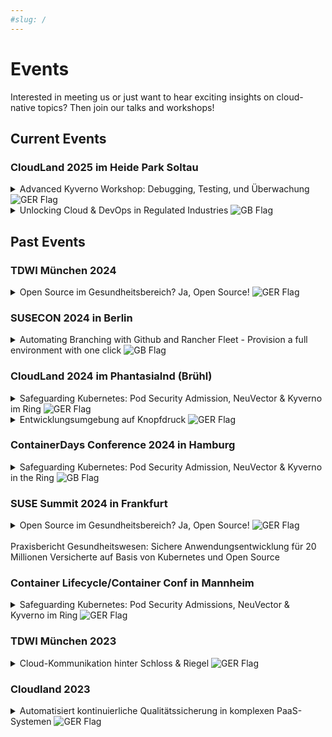 ```yaml
---
#slug: /
---
```

# Events

Interested in meeting us or just want to hear exciting insights on cloud-native topics? Then join our talks and workshops! 


## Current Events

### CloudLand 2025 im Heide Park Soltau
<details style={{backgroundColor:"#0B1928", border: "1px solid #0B1928", color:"#B5B3B3"}}>
  <summary>Advanced Kyverno Workshop: Debugging, Testing, und Überwachung <img src={require("./germany-flag-png-large.png").default} alt="GER Flag"/></summary>
  <div>
    <div>Kyverno hat sich als führende Policy-Engine für Kubernetes etabliert. Die breite Nutzung hat dazu geführt, dass viele die Grundlagen von Kyverno bereits beherrschen und einfache Validierungsregeln problemlos implementieren können. 
        Doch was, wenn es um komplexere Herausforderungen geht? Wie debuggt man fortgeschrittene Regeln oder testet sie automatisiert? <br /><br />
        In diesem Workshop steigen wir tiefer in die Welt von Kyverno ein und vermitteln fortgeschrittene Kenntnisse, die über die Grundlagen hinausgehen. Wir beginnen mit der Implementierung komplexer Validierungsregeln und lernen dabei verschiedene Debugging-Methoden kennen. Dabei widmen wir uns sowohl dem Kyverno CLI als auch dem automatisierten Testen unserer Regeln, um ihre Zuverlässigkeit sicherzustellen. Anschließend analysieren wir die Ergebnisse der Validierungsregeln u.A. mithilfe des Policy Reporters, einem Sub-Projekt von Kyverno, das eine umfassende Überwachung und Verwaltung der Policy-Resultate ermöglicht.
        Dieser Workshop richtet sich an alle, die Kyverno bereits nutzen und ihre Fähigkeiten auf das nächste Level bringen wollen, um die Admission Controls ihrer Kubernetes-Umgebungen zu verbessern. <br /> <br />
         <b> Mittwoch, 02.07. 15:00 - 16:45, Cloudspace 4 Red Hat </b> <br />
         Speaker: Marie Padberg <br />
         <a style={{color:"#6CA8B7"}} href="https://meine.doag.org/events/cloudland/2025/agenda/#agendaId.5764">Konferenzprogramm</a>
         </div>
  </div>
</details>

<details style={{backgroundColor:"#0B1928", border: "1px solid #0B1928", color:"#B5B3B3"}}>
  <summary>Unlocking Cloud & DevOps in Regulated Industries <img src={require("./united-kingdom-flag-png-large.png").default} alt="GB Flag"/></summary>
  <div>
    <div>Regulated industries like banking and insurance are rapidly shifting to cloud-native technologies and platform engineering to enhance agility, scalability, and resilience. While this transformation offers new opportunities, it also presents considerable challenges, as it disrupts traditional workflows in favor of agile, DevOps-driven methodologies. Specifically, the adoption of DevOps fosters closer collaboration between previously siloed development and operations teams. Developers, in particular, face shifting expectations and mounting pressure due to accelerated release cycles, constantly evolving compliance mandates, and heightened demands for security and technical proficiency. These complexities can result in initial resistance toward agile practices and cloud technologies. To ensure a successful transformation, organizations must consider not only technical challenges but also cultural dimensions of change. This session explores how transparency in security and compliance fosters trust, addressing concerns and enabling developers to fully embrace agile workflows. Through a case study from the banking sector [anonymized], I showcase practical strategies to sustain momentum and navigate resistance effectively. By positioning trust as a catalyst for change, organizations in regulated industries—and beyond—can unlock the full potential of DevOps and cloud adoption, driving both cultural and technological transformation. <br /> <br />
        <b> Donnerstag, 03.07. 18:00 - 18:45, Stage Schatzinsel </b> <br />
        Speaker: Nicole Philippczyck<br />
        <a style={{color:"#6CA8B7"}} href="https://meine.doag.org/events/cloudland/2025/agenda/#agendaId.5855">Konferenzprogramm</a>
        </div>
  </div>
</details>

## Past Events

### TDWI München 2024
<details style={{backgroundColor:"#0B1928", border: "1px solid #0B1928", color:"#B5B3B3"}}>
  <summary>Open Source im Gesundheitsbereich? Ja, Open Source! <img src={require("./germany-flag-png-large.png").default} alt="GER Flag"/></summary>
  <div>
    <div>Zusammen mit der GWQ ServicePlus AG zeigen wir, wie durch eine All-In-One-Open-Source-Lösung auf Basis von Kubernetes datenschutzkonforme und sichere Anwendungen nach neusten Standards entwickelt werden können. <br /><br />
        Viele Unternehmen stehen vor der Frage: Make (offene Lösung auf Open-Source-Basis) or Buy (anpassbare Insellösung)? Gerade im Gesundheitsbereich spielen Daten-Sicherheitsaspekte eine große Rolle, daher wird in 
        diesem Vortrag aufgezeigt, wie diese Sicherheit mit Open Source gewährleistet werden kann. Die GWQ ServicePlus AG als Tochter gesetzlicher Krankenkassen hat dazu eine hochsichere Open-Source-Kubernetes-Plattform eingerichtet - mit dem Ziel: Public Cloud.<br /><br />
        Das Ziel ist die Bereitstellung einer hochsicheren Produktiv-Umgebung, damit Anwendungen und Apps für die über 20 Mio. Versicherten der mittelständischen Kranken- und Innungskassen in der Public Cloud zur Verfügung gestellt werden können. <br /><br />
        Kernelemente sind SUSE Rancher, mit dem Cluster übersichtlich gemanagt werden können, sowie SUSE NeuVector, mit dem die Umsetzung eines Sicherheitskonzeptes nach DSGVO möglich ist. <br /><br />
        Der wesentliche Baustein ist jedoch das neu eingeführte DevSecOps (Development, Security & Operations)-Konzept, mit dem klar definiert wird, wo welche Verantwortlichkeiten und Aufgaben liegen. 
        Auf diese Weise wurde ein Strukturwandel angestoßen, der unter anderem kleinere Inkremente für Anwendungen ermöglicht, das heißt, ein Update einer Anwendung ist in kürzester Zeit umsetzbar - mögliche 
        Sicherheitslücken können sofort geschlossen werden. <br /><br />
        Die Bereitstellung dieser komplett neuen hochsicheren Entwicklungsumgebung mit entsprechenden Entwicklungssystemen und Security- und Observability-Tools On-Premise erfolgte innerhalb von drei Monaten. 
        Dabei wurde die komplette Installation portabel gestaltet, sodass sich mit dieser Installation eine Portierung in die Public Cloud ermöglichen lässt.
        <br /> <br />
        <b>Donnerstag, 13.06. 09:55 - 10.40, Session Track: Data Architecture (5.2) </b> <br />
        Speaker: Sascha Wiskandt, Wolfgang Perzl, Marie Padberg <br />
         <a style={{color:"#6CA8B7"}} href="https://www.tdwi-konferenz.de/tdwi-2024/programm/konferenzprogramm">Konferenzprogramm</a>
        </div>
  </div>
</details>

### SUSECON 2024 in Berlin
<details style={{backgroundColor:"#0B1928", border: "1px solid #0B1928", color:"#B5B3B3"}}>
  <summary>Automating Branching with Github and Rancher Fleet - Provision a full environment with one click <img src={require("./united-kingdom-flag-png-large.png").default} alt="GB Flag"/></summary> 
  <div>
    <div>What would be better for agile development than getting a complete new environment with namespaces, databases, etc. as soon as a new branch is created? Well, maybe the automatic building, testing and deploying 
    of every change and the automatic deletion of the environment when merging into master? But fortunately, all this also works together with Github Actions and Rancher Fleet. While Github and Github Actions are widely 
    used, the use of a cloud API via Actions is less common and the Rancher Fleet project as a GitOps tool for multicluster architectures is rather unknown.<br /> <br />
    <b> Wednesday, 19.06. 14.30 - 15:20, Session Track: Enterprise Container Management, Edge in Raum VII / 7 </b> <br />
    Speaker: Dr. Harals Gerhards <br />
    <a style={{color:"#6CA8B7"}} href="https://www.suse.com/susecon/sessions/?search=harald#/session/1708724730509001xWIR">Conference Program</a>
    </div>
  </div>
</details>

### CloudLand 2024 im Phantasialnd (Brühl)
<details style={{backgroundColor:"#0B1928", border: "1px solid #0B1928", color:"#B5B3B3"}}>
  <summary>Safeguarding Kubernetes: Pod Security Admission, NeuVector & Kyverno im Ring <img src={require("./germany-flag-png-large.png").default} alt="GER Flag"/></summary>
  <div>
    <div>Die Implementierung von Admission Controls stellt eine wesentliche Komponente in Kubernetes dar, um die Sicherheit und Zuverlässigkeit des Clusters zu gewährleisten. Diese Kontrollmechanismen 
        ermöglichen die Durchsetzung von Richtlinien und Beschränkungen bei der Erstellung von Ressourcen sowie der Konfiguration von Objekten. Der Überprüfungsprozess erfolgt beim Einreichen neuer Ressourcen oder Aktualisierungen beim Kubernetes-API-Server. <br /> <br />
        Eine gängige Methode zur Umsetzung von Admission Controls besteht in der Aktivierung der Pod Admission Controller, die von Kubernetes bereitgestellt werden. In diesem Kontext stellt sich die Frage, ob diese Lösung den generellen Anforderungen an Admission Controls genügt oder ob es sinnvoll ist, zusätzliche Tools wie SUSE NeuVector oder Kyverno einzusetzen. <br /> <br />
        Das Hauptziel der Präsentation liegt in der eingehenden Gegenüberstellung dieser drei genannten Technologien. Dabei wird herausgearbeitet, in welchen Bereichen sich diese überschneiden und welche Alleinstellungsmerkmale sie bieten. Abschließend wird ein Szenario vorgestellt, das eine kombinierte Nutzung aller drei Technologien demonstriert. Dies ermöglicht nicht nur die optimale Ausnutzung der Vorteile jeder einzelnen Technologie, sondern auch die Ausbalancierung ihrer jeweiligen Nachteile. <br /> <br />
        <b> Donnerstag, 20.06. 15:00 - 15:45, Stage 2 </b> <br />
        Speaker: Marie Padberg <br />
        <a style={{color:"#6CA8B7"}} href="https://meine.doag.org/events/cloudland/2024/agenda/#agendaId.4202">Konferenzprogramm</a>
        </div>
  </div>
</details>

<details style={{backgroundColor:"#0B1928", border: "1px solid #0B1928", color:"#B5B3B3"}}>
  <summary>Entwicklungsumgebung auf Knopfdruck <img src={require("./germany-flag-png-large.png").default} alt="GER Flag"/></summary>
  <div>
    <div>Was wäre schöner für agile Entwicklung, als direkt mit der Erstellung eines neuen Branches auch eine komplette neue Umgebung mit Namespaces, Datenbanken etc. zu erhalten? <br /> <br />
         Naja, vielleicht, dass automatische Bauen, Testen und Deployen jeder Änderung und das automatische Löschen der Umgebung beim Merge into Master? Aber zum Glück geht das ja auch alles zusammen mit Github Actions 
         und Rancher Fleet. Während Github und Github Actions weit verbreitet sind, ist die Nutzung einer Cloud API über Actions schon seltener genutzt und das Projekt Rancher Fleet als GitOps-Tool für Multicluster-Architekturen eher unbekannt. <br /> <br />
         Der Vortrag wird zeigen, wie wir für die DevOps-Teams eines Kunden eine leichtgewichtige Automatisierung für Feature-Entwicklung und Staging in deiner Multicluster-Kubernetes-Umgebung realisiert haben. Wir zeigen die Umsetzung mit einer SUSE Rancher Plattofrm, NeuVector, Istio und AKS auf Microsoft Azure <br /> <br />
         <b> Freitag, 21.06. 12:00 - 12:45, Stage 1 </b> <br />
         Speaker: Dr. Harals Gerhards <br />
         <a style={{color:"#6CA8B7"}} href="https://meine.doag.org/events/cloudland/2024/agenda/#agendaId.4150">Konferenzprogramm</a>
         </div>
  </div>
</details>

### ContainerDays Conference 2024 in Hamburg
<details style={{backgroundColor:"#0B1928", border: "1px solid #0B1928", color:"#B5B3B3"}}>
  <summary>Safeguarding Kubernetes: Pod Security Admission, NeuVector & Kyverno in the Ring <img src={require("./united-kingdom-flag-png-large.png").default} alt="GB Flag"/></summary>
  <div>
    <div>Implementing Admission Controls is crucial in Kubernetes, ensuring cluster security and reliability by enforcing policies and restrictions on resource creation and object configuration. Activating Kubernetes' Pod Admission Controller is a typical approach for this purpose. However, it prompts consideration of whether this solution meets general requirements or if additional tools like SUSE NeuVector or Kyverno are advisable. <br /><br />
    The presentation aims to compare the three technologies and highlight their overlaps and unique features. Finally, a scenario demonstrates how the combined use of all three technologies optimally utilizes their advantages while addressing their respective drawbacks. <br /><br />
    <b> Wednesday, 04.09. 15:45 - 16:20, Stage P1 </b> <br />
    Speaker: Marie Padberg <br />
    <a style={{color:"#6CA8B7"}} href="https://www.containerdays.io/containerdays-conference-2024/agenda/">Conference Program</a>
    </div>
  </div>
</details>

### SUSE Summit 2024 in Frankfurt
<details style={{backgroundColor:"#0B1928", border: "1px solid #0B1928", color:"#B5B3B3"}}>
  <summary>Open Source im Gesundheitsbereich? Ja, Open Source! <img src={require("./germany-flag-png-large.png").default} alt="GER Flag"/>
  <br /><br /> Praxisbericht Gesundheitswesen: Sichere Anwendungsentwicklung für 20 Millionen Versicherte auf Basis von Kubernetes und Open Source</summary>
  <div>
    <div>Zusammen mit der GWQ ServicePlus AG zeigen wir, wie durch eine All-In-One-Open-Source-Lösung auf Basis von Kubernetes datenschutzkonforme und sichere Anwendungen nach neusten Standards entwickelt werden können. <br /><br />
        Viele Unternehmen stehen vor der Frage: Make (offene Lösung auf Open-Source-Basis) or Buy (anpassbare Insellösung)? Gerade im Gesundheitsbereich spielen Daten-Sicherheitsaspekte eine große Rolle, daher wird in 
        diesem Vortrag aufgezeigt, wie diese Sicherheit mit Open Source gewährleistet werden kann. Die GWQ ServicePlus AG als Tochter gesetzlicher Krankenkassen hat dazu eine hochsichere Open-Source-Kubernetes-Plattform eingerichtet - mit dem Ziel: Public Cloud.<br /><br />
        Das Ziel ist die Bereitstellung einer hochsicheren Produktiv-Umgebung, damit Anwendungen und Apps für die über 20 Mio. Versicherten der mittelständischen Kranken- und Innungskassen in der Public Cloud zur Verfügung gestellt werden können. <br /><br />
        Kernelemente sind SUSE Rancher, mit dem Cluster übersichtlich gemanagt werden können, sowie SUSE NeuVector, mit dem die Umsetzung eines Sicherheitskonzeptes nach DSGVO möglich ist. <br /><br />
        Der wesentliche Baustein ist jedoch das neu eingeführte DevSecOps (Development, Security & Operations)-Konzept, mit dem klar definiert wird, wo welche Verantwortlichkeiten und Aufgaben liegen. 
        Auf diese Weise wurde ein Strukturwandel angestoßen, der unter anderem kleinere Inkremente für Anwendungen ermöglicht, das heißt, ein Update einer Anwendung ist in kürzester Zeit umsetzbar - mögliche 
        Sicherheitslücken können sofort geschlossen werden. <br /><br />
        Die Bereitstellung dieser komplett neuen hochsicheren Entwicklungsumgebung mit entsprechenden Entwicklungssystemen und Security- und Observability-Tools On-Premise erfolgte innerhalb von drei Monaten. 
        Dabei wurde die komplette Installation portabel gestaltet, sodass sich mit dieser Installation eine Portierung in die Public Cloud ermöglichen lässt.
        <br /> <br />
        <b>Mittwoch, 06.11. 15:30 - 16.15 </b> <br />
        Speaker: Raphael Vadakkeparambil, Marie Padberg <br />
         <a style={{color:"#6CA8B7"}} href="https://susesummit.de/topics/">Konferenzprogramm</a>
        </div>
  </div>
</details>

### Container Lifecycle/Container Conf in Mannheim
<details style={{backgroundColor:"#0B1928", border: "1px solid #0B1928", color:"#B5B3B3"}}>
  <summary>Safeguarding Kubernetes: Pod Security Admissions, NeuVector & Kyverno im Ring <img src={require("./germany-flag-png-large.png").default} alt="GER Flag"/></summary>
  <div>
    <div>Admission Controls sind zentral für die Sicherheit und Zuverlässigkeit von Kubernetes, indem sie Richtlinien bei der Ressourcenerstellung durchsetzen. Diese werden bei der Submission an den Kubernetes API-Server geprüft und eine Option sind die Pod Admission Controller von Kubernetes. Dabei stellt sich die Frage, ob diese ausreichen oder ob der Einsatz zusätzlicher Tools wie SUSE NeuVector oder Kyverno sinnvoll ist. <br /><br />
    Der Vortrag vergleicht diese Technologien, analysiert Überschneidungen und identifiziert Alleinstellungsmerkmale. Abschließend wird ein Szenario gezeigt, das die kombinierte Anwendung aller drei Technologien zeigt, um deren Vorteile optimal zu nutzen und Nachteile auszugleichen. <br />
    <b>Zeit: Mittwoch, 13.11. 16:30 - 17:00 </b> <br />
    Speaker: Marie Padberg <br />
    <a style={{color:"#6CA8B7"}} href="https://www.continuouslifecycle.de/programm.php#pgpart2">Konferenzprogramm</a>
    </div>
  </div>
</details>


### TDWI München 2023
<details style={{backgroundColor:"#0B1928", border: "1px solid #0B1928", color:"#B5B3B3"}}>
  <summary>Cloud-Kommunikation hinter Schloss & Riegel <img src={require("./germany-flag-png-large.png").default} alt="GER Flag"/></summary>
  <div>
    <div>
      Die Novellierung des IT-Sicherheitsgesetzes umfasst neue Wirtschaftszweige, die zukünftig die hohen KRITIS-Sicherheitsanforderungen erfüllen müssen. Um späteren Mehraufwand zu vermeiden, sollte Sicherheit daher von Anfang an mitbedacht werden (Secure by Design). Auch cloud-native Data Warehouses, Data Fabrics und Data Meshes müssen auf verschiedenen Ebenen abgesichert und Kommunikation muss verschlüsselt werden. infologistix zeigt einen Verschlüsselungsansatz einer Data Platform, der die BSI-Sicherheitsanforderungen erfüllt. <br /><br />
      <b>Donnerstag, 22.06. 09:55 - 10.40, Session Track: Data Architecture (2.2) </b> <br />
      Speaker: Paul Schmidt, Dr. Harald Gerhards <br />
      <a style={{color:"#6CA8B7"}} href="https://www.tdwi-konferenz.de/tdwi-2023/programm/konferenzprogramm?li_fat_id=93e040e0-5161-454c-ac2c-78331cd9e9fd#item-5944">Konferenzprogramm</a>
    </div>
  </div>
</details>

### Cloudland 2023
<details style={{backgroundColor:"#0B1928", border: "1px solid #0B1928", color:"#B5B3B3"}}>
  <summary>Automatisiert kontinuierliche Qualitätssicherung in komplexen PaaS-Systemen <img src={require("./germany-flag-png-large.png").default} alt="GER Flag"/></summary>
  <div>
    <div>In komplexen und hochsicheren multiregionalen Kubernetes-Umgebungen müssen Wartungsaufgaben und Updates im laufenden Betrieb durchgeführt werden. Hierzu hat die infologistix ein kontinuierliches, umfassendes und nachhaltiges Qualitätssicherungsverfahren entworfen und bei Kunden erfolgreich etabliert. Technisch gesehen nutzt es neben custom-build Data Agents unter anderem bestehende Logs und Metriken von Diensten wie dem k8s-API-Server, Prometheus und Grafana. <br /><br />
    Speaker: Paul Schmidt, Dr. Harald Gerhards
    </div>
  </div>
</details>


